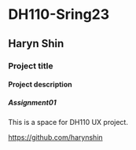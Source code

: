 # DH110-Sring23

## Haryn Shin

### Project title

#### Project description

##### Assignment01

This is a space for DH110 UX project.

https://github.com/harynshin
